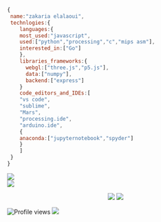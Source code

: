 ```javascript
{
 name:"zakaria elalaoui",
 technlogies:{
    languages:{
    most_used:"javascript",
    used:["python","processing","c","mips asm"],
    interested_in:["Go"]
    },
    libraries_frameworks:{
      webgl:["three.js","p5.js"],
      data:["numpy"],
      backend:["express"]
    }
    code_editors_and_IDEs:[
    "vs code",
    "sublime",
    "Mars",
    "processing.ide",
    "arduino.ide",
    {
    anaconda:["jupyternotebook","spyder"]
    }
    ]
 }
}
```


<a href="https://www.instagram.com/zakarialaoui10/"><img src="https://img.shields.io/badge/instagram%20@zakarialaoui10-8134AF?style=for-the-badge&logo=instagram&logoColor=white"/></a></br>
   <a href="https://web.facebook.com/100010356559195/videos/672100873970384"><img src="https://img.shields.io/badge/facebook%20@Zakaria Elalaoui-7134AF?style=for-the-badge&logo=facebook&logoColor=white"/></a>
 <p align="center"><img src="https://github-readme-stats.vercel.app/api/top-langs/?username=zakarialaoui10&theme=tokyonight"/>
 <img src="https://github-readme-stats.vercel.app/api?username=zakarialaoui10&hide=issues&theme=tokyonight"/>       
</p>
 
 
  
  
  
  
![Profile views](https://gpvc.arturio.dev/zakarialaoui10)
![](https://komarev.com/ghpvc/?username=zakarialaoui10)
 
